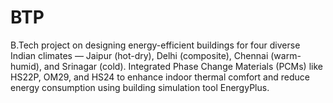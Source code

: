 # BTP
B.Tech project on designing energy-efficient buildings for four diverse Indian climates — Jaipur (hot-dry), Delhi (composite), Chennai (warm-humid), and Srinagar (cold). Integrated Phase Change Materials (PCMs) like HS22P, OM29, and HS24 to enhance indoor thermal comfort and reduce energy consumption using building simulation tool EnergyPlus.
